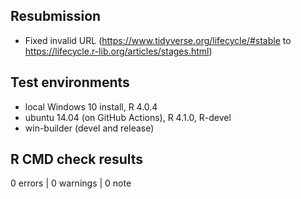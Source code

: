 ## Resubmission

* Fixed invalid URL (https://www.tidyverse.org/lifecycle/#stable to
https://lifecycle.r-lib.org/articles/stages.html)

## Test environments
* local Windows 10 install, R 4.0.4
* ubuntu 14.04 (on GitHub Actions), R 4.1.0, R-devel
* win-builder (devel and release)

## R CMD check results

0 errors | 0 warnings | 0 note

